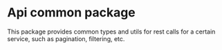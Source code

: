 # Api common package

This package provides common types and utils for rest calls
for a certain service, such as pagination, filtering, etc.

